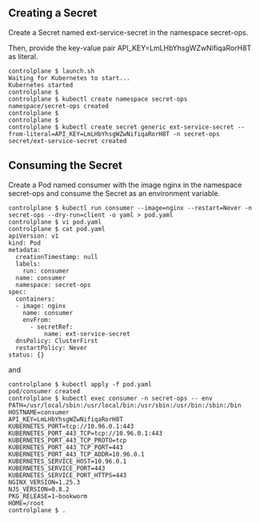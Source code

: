 ## Creating a Secret

Create a Secret named ext-service-secret in the namespace secret-ops.

Then, provide the key-value pair API_KEY=LmLHbYhsgWZwNifiqaRorH8T as literal.

```
controlplane $ launch.sh
Waiting for Kubernetes to start...
Kubernetes started
controlplane $ 
controlplane $ kubectl create namespace secret-ops
namespace/secret-ops created
controlplane $ 
controlplane $ 
controlplane $ kubectl create secret generic ext-service-secret --from-literal=API_KEY=LmLHbYhsgWZwNifiqaRorH8T -n secret-ops 
secret/ext-service-secret created
```

## Consuming the Secret
Create a Pod named consumer with the image nginx in the namespace secret-ops and consume the Secret as an environment variable.

```
controlplane $ kubectl run consumer --image=nginx --restart=Never -n secret-ops --dry-run=client -o yaml > pod.yaml
controlplane $ vi pod.yaml 
controlplane $ cat pod.yaml 
apiVersion: v1
kind: Pod
metadata:
  creationTimestamp: null
  labels:
    run: consumer
  name: consumer
  namespace: secret-ops
spec:
  containers:
  - image: nginx
    name: consumer
    envFrom:
      - secretRef:
          name: ext-service-secret
  dnsPolicy: ClusterFirst
  restartPolicy: Never
status: {}
```

and

```
controlplane $ kubectl apply -f pod.yaml 
pod/consumer created
controlplane $ kubectl exec consumer -n secret-ops -- env
PATH=/usr/local/sbin:/usr/local/bin:/usr/sbin:/usr/bin:/sbin:/bin
HOSTNAME=consumer
API_KEY=LmLHbYhsgWZwNifiqaRorH8T
KUBERNETES_PORT=tcp://10.96.0.1:443
KUBERNETES_PORT_443_TCP=tcp://10.96.0.1:443
KUBERNETES_PORT_443_TCP_PROTO=tcp
KUBERNETES_PORT_443_TCP_PORT=443
KUBERNETES_PORT_443_TCP_ADDR=10.96.0.1
KUBERNETES_SERVICE_HOST=10.96.0.1
KUBERNETES_SERVICE_PORT=443
KUBERNETES_SERVICE_PORT_HTTPS=443
NGINX_VERSION=1.25.3
NJS_VERSION=0.8.2
PKG_RELEASE=1~bookworm
HOME=/root
controlplane $ .
```